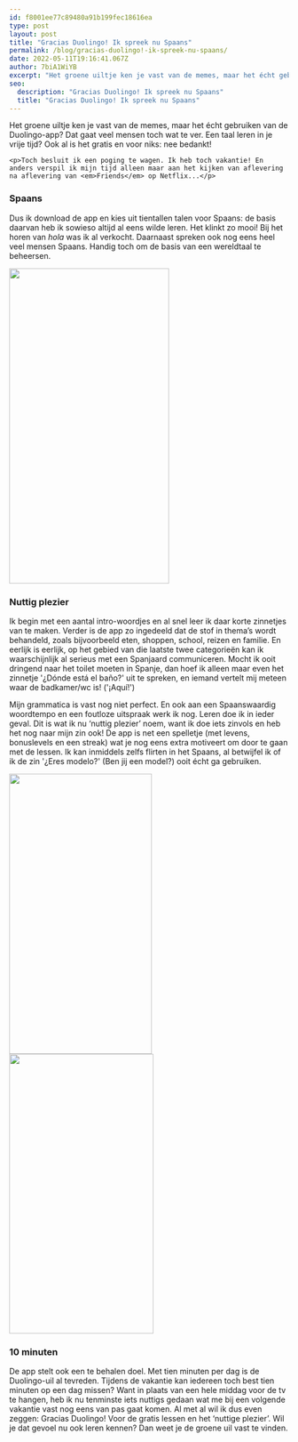 ```yaml
---
id: f8001ee77c89480a91b199fec18616ea
type: post
layout: post
title: "Gracias Duolingo! Ik spreek nu Spaans"
permalink: /blog/gracias-duolingo!-ik-spreek-nu-spaans/
date: 2022-05-11T19:16:41.067Z
author: 7biA1WiYB
excerpt: "Het groene uiltje ken je vast van de memes, maar het écht gebruiken van de Duolingo-app? Dat gaat veel mensen toch wat te ver. Een taal leren in je vrije tijd? Ook al is het gratis en voor niks: nee bedankt!  "
seo:
  description: "Gracias Duolingo! Ik spreek nu Spaans"
  title: "Gracias Duolingo! Ik spreek nu Spaans"
---
```

Het groene uiltje ken je vast van de memes, maar het écht gebruiken van de Duolingo-app? Dat gaat veel mensen toch wat te ver. Een taal leren in je vrije tijd? Ook al is het gratis en voor niks: nee bedankt!  

    <p>Toch besluit ik een poging te wagen. Ik heb toch vakantie! En anders verspil ik mijn tijd alleen maar aan het kijken van aflevering na aflevering van <em>Friends</em> op Netflix...</p>
<h3>Spaans</h3>
<p>Dus ik download de app en kies uit tientallen talen voor Spaans: de basis daarvan heb ik sowieso altijd al eens wilde leren. Het klinkt zo mooi! Bij het horen van <em>hola</em> was ik al verkocht. Daarnaast spreken ook nog eens heel veel mensen Spaans. Handig toch om de basis van een wereldtaal te beheersen.</p>
<p><u><img height="567" src="https://lh3.googleusercontent.com/ZdbS3PQWzDvMoD1EtitluPEtkPoDEABFHzzBOMecLpOt39f_mMYCSfsuRQTWtqy0nvgbr6zxVSH46owtLV5fcekR_gviGL73CLyShR4Jhw9w6j6cu8WmTf7tqevWiPCVX2XMtpsQ" width="288"></u></p>
<h3>Nuttig plezier</h3>
<p>Ik begin met een aantal intro-woordjes en al snel leer ik daar korte zinnetjes van te maken. Verder is de app zo ingedeeld dat de stof in thema’s wordt behandeld, zoals bijvoorbeeld eten, shoppen, school, reizen en familie. En eerlijk is eerlijk, op het gebied van die laatste twee categorieën kan ik waarschijnlijk al serieus met een Spanjaard communiceren. Mocht ik ooit dringend naar het toilet moeten in Spanje, dan hoef ik alleen maar even het zinnetje '¿Dónde está el baño?' uit te spreken, en iemand vertelt mij meteen waar de badkamer/wc is! ('¡Aquí!')</p>
<p>Mijn grammatica is vast nog niet perfect. En ook aan een Spaanswaardig woordtempo en een foutloze uitspraak werk ik nog. Leren doe ik in ieder geval. Dit is wat ik nu ‘nuttig plezier’ noem, want ik doe iets zinvols en heb het nog naar mijn zin ook! De app is net een spelletje (met levens, bonuslevels en een streak) wat je nog eens extra motiveert om door te gaan met de lessen. Ik kan inmiddels zelfs flirten in het Spaans, al betwijfel ik of ik de zin '¿Eres modelo?' (Ben jij een model?) ooit écht ga gebruiken.</p>
<p><u><img height="504" src="https://lh3.googleusercontent.com/RGxt6dy5r0YO58wyvsKlxVsMSuB3SqtjKBiZvK7FCx8cwis8-N5HNx6g0fXgSo61Cuqf7wTpZ9tBoqnlDIvjXBvTRsKDx8LJ-HKQGUUAffUI1tguXdvh6N29ULgVk3-MLpFTEi3g" width="257"><img height="503" src="https://lh5.googleusercontent.com/KyJpIg4nAX_5qcEMtP2w76p2h-2PPkUM1XT_6u8tJD_0dIeOa1ARZ2ys_duhuxpoZIgYcfSpUY37p1lX4Ut6EK_ydyrv0IkvO2z6CjHnk8LQgiAeavC4IjsOll-UE4ZQzPUrHE2Q" width="260"></u></p>
<h3>10 minuten</h3>
<p>De app stelt ook een te behalen doel. Met tien minuten per dag is de Duolingo-uil al tevreden. Tijdens de vakantie kan iedereen toch best tien minuten op een dag missen? Want in plaats van een hele middag voor de tv te hangen, heb ik nu tenminste iets nuttigs gedaan wat me bij een volgende vakantie vast nog eens van pas gaat komen. Al met al wil ik dus even zeggen: Gracias Duolingo! Voor de gratis lessen en het ‘nuttige plezier’. Wil je dat gevoel nu ook leren kennen? Dan weet je de groene uil vast te vinden.</p>  
